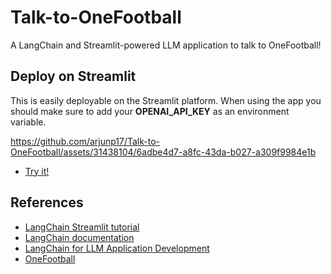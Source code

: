 # Talk-to-OneFootball
A LangChain and Streamlit-powered LLM application to talk to OneFootball!

## Deploy on Streamlit
This is easily deployable on the Streamlit platform. When using the app you should make sure to add your **OPENAI_API_KEY** as an environment variable.

https://github.com/arjunp17/Talk-to-OneFootball/assets/31438104/6adbe4d7-a8fc-43da-b027-a309f9984e1b

- [Try it!](https://talk-to-onefootball-rlhjh72my4k.streamlit.app/)
## References
- [LangChain Streamlit tutorial](https://blog.streamlit.io/langchain-tutorial-4-build-an-ask-the-doc-app/)
- [LangChain documentation](https://python.langchain.com/docs/get_started/introduction.html)
- [LangChain for LLM Application Development](https://www.deeplearning.ai/short-courses/langchain-for-llm-application-development/)
- [OneFootball](https://onefootball.com/en/home)





